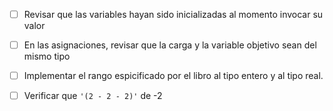 - [ ] Revisar que las variables hayan sido inicializadas al momento invocar su valor

- [ ] En las asignaciones, revisar que la carga y la variable objetivo sean del mismo tipo

- [ ] Implementar el rango espicificado por el libro al tipo entero y al tipo real.

- [ ] Verificar que `'(2 - 2 - 2)'` de -2
